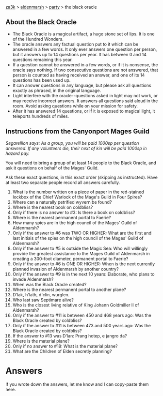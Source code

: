 [za3k](/) > [aldenmarsh](/aldenmarsh/) > [party](players1) > the black oracle

## About the Black Oracle

- The Black Oracle is a magical artifact, a huge stone set of lips. It is one of the Hundred Wonders.
- The oracle answers any factual question put to it which can be answered in a few words. It only ever answers one question per person, but it answers up to 14 questions per year. It has between 0 and 14 questions remaining this year.
- If a question cannot be answered in a few words, or if it is nonsense, the oracle says nothing. If two consecutive questions are not answered, that person is counted as having received an answer, and one of its 14 questions has been used up.
- It can answer questions in any language, but please ask all questions exactly as phrased, in the original language.
- Light interfere with the oracle--questions asked in light may not work, or may receive incorrect answers.
It answers all questions said aloud in the room. Avoid asking questions while on your mission for safety.
- After it has answered 14 questions, or if it is exposed to magical light, it teleports hundreds of miles.

## Instructions from the Canyonport Mages Guild

*Segarellion says: As a group, you will be paid 1000sp per question answered. If any volunteers die, their next of kin will be paid 1000sp in hazard pay.*

You will need to bring a group of at least 14 people to the Black Oracle, and ask it questions on behalf of the Mages' Guild.

Ask these exact questions, in this exact order (skipping as instructed). Have at least two separate people record all answers carefully.

01. What is the number written on a piece of paper in the red-stained lockbox of the Chief Warlock of the Mage's Guild in Four Spires?
02. Where can a naturally petrified wyvern be found?
03. Where is the nearest book on coldbliss?
04. Only if there is no answer to #3: Is there a book on coldbliss?
05. Where is the nearest permanent portal to Faerie?
06. How many spies are in the high council of the Mages' Guild of Aldenmarsh?
07. Only if the answer to #6 was TWO OR HIGHER: What are the first and last initials of the spies on the high council of the Mages' Guild of Aldenmarsh?
08. Only if the answer to #5 is outside the Magic Sea: Who will willingly provide the greatest assistance to the Mages Guild of Aldenmarsh in creating a 300-foot diameter, permanent portal to Faerie?
09. Only if the answer to #6 is ONE OR HIGHER: When is the next currently planned invasion of Aldenmarsh by another country?
10. Only if the answer to #9 is in the next 10 years: Elaborate, who plans to invade Aldenmarsh?
11. When was the Black Oracle created?
12. Where is the nearest permanent portal to another plane?
13. D'lak, h'lath, d'clin, wurglen.
14. Who last saw Septimare alive?
15. Who is the closest living relative of King Johann Goldmiller II of Aldenmarsh?
16. Only if the answer to #11 is between 450 and 468 years ago: Was the Black Oracle created by coldbliss?
16. Only if the answer to #11 is between 473 and 500 years ago: Was the Black Oracle created by coldbliss?
17. If the answer to #13 was D'lan: Prang hotep, e jangro da?
18. Where is the material plane?
19. Only if no answer to #18: What is the material plane?
20. What are the Children of Elden secretly planning?

# Answers

If you wrote down the answers, let me know and I can copy-paste them here.
